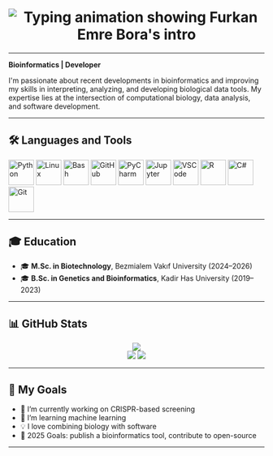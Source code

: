 <!-- README.md -->

<h1 align="center">
  <img 
    src="https://readme-typing-svg.demolab.com?font=Fira+Code&size=30&duration=2000&pause=1000&color=6CE0F7&center=true&vCenter=true&width=900&lines=👋+Hi%2C+I'm+Furkan+Emre+Bora;💻+Bioinformatics+Developer;🚀+Welcome+to+my+GitHub+Profile!" 
    alt="Typing animation showing Furkan Emre Bora's intro" 
  />
</h1>

---

**Bioinformatics | Developer**

I'm passionate about recent developments in bioinformatics and improving my skills in interpreting, analyzing, and developing biological data tools. My expertise lies at the intersection of computational biology, data analysis, and software development.

---

## 🛠️ Languages and Tools

<p>
  <img alt="Python" width="50px" src="https://cdn.jsdelivr.net/gh/devicons/devicon/icons/python/python-original.svg"/>
  <img alt="Linux" width="50px" src="https://cdn.jsdelivr.net/gh/devicons/devicon/icons/linux/linux-original.svg"/>
  <img alt="Bash" width="50px" src="https://cdn.jsdelivr.net/gh/devicons/devicon/icons/bash/bash-plain.svg"/>
  <img alt="GitHub" width="50px" src="https://cdn.jsdelivr.net/gh/devicons/devicon/icons/github/github-original.svg"/>
  <img alt="PyCharm" width="50px" src="https://cdn.jsdelivr.net/gh/devicons/devicon/icons/pycharm/pycharm-original.svg"/>
  <img alt="Jupyter" width="50px" src="https://cdn.jsdelivr.net/gh/devicons/devicon/icons/jupyter/jupyter-original-wordmark.svg"/>
  <img alt="VSCode" width="50px" src="https://cdn.jsdelivr.net/gh/devicons/devicon/icons/visualstudio/visualstudio-plain.svg"/>
  <img alt="R" width="50px" src="https://cdn.jsdelivr.net/gh/devicons/devicon/icons/r/r-original.svg"/>
  <img alt="C#" width="50px" src="https://cdn.jsdelivr.net/gh/devicons/devicon/icons/csharp/csharp-original.svg"/>
  <img alt="Git" width="50px" src="https://cdn.jsdelivr.net/gh/devicons/devicon/icons/git/git-original.svg"/>
</p>

---

## 🎓 Education

- 🎓 **M.Sc. in Biotechnology**, Bezmialem Vakıf University (2024–2026)  
- 🎓 **B.Sc. in Genetics and Bioinformatics**, Kadir Has University (2019–2023)

---

## 📊 GitHub Stats

<p align="center">
  <img src="http://github-profile-summary-cards.vercel.app/api/cards/profile-details?username=Femrebora&theme=gotham" />
  <br />
  <img src="http://github-profile-summary-cards.vercel.app/api/cards/stats?username=Femrebora&theme=gotham" />
  <img src="http://github-profile-summary-cards.vercel.app/api/cards/most-commit-language?username=Femrebora&theme=gotham" />
</p>

---

## 🧠 My Goals

- 🔬 I’m currently working on CRISPR-based screening  
- 🌱 I’m learning machine learning  
- 💡 I love combining biology with software  
- 🎯 2025 Goals: publish a bioinformatics tool, contribute to open-source  

---


